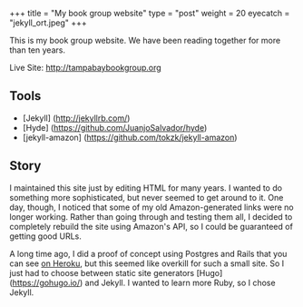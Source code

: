 +++
title = "My book group website"
type = "post"
weight = 20
eyecatch = "jekyll_ort.jpeg"
+++

This is my book group website.  We have been reading together for 
more than ten years. 

Live Site: <http://tampabaybookgroup.org>

## Tools
* [Jekyll] (http://jekyllrb.com/)
* [Hyde] (https://github.com/JuanjoSalvador/hyde)
* [jekyll-amazon] (https://github.com/tokzk/jekyll-amazon)

## Story
I maintained this site just by editing HTML for many years. I wanted
to do something more sophisticated, but never seemed to get around to it.
One day, though, I noticed that some of my old Amazon-generated links 
were no longer working.  Rather than going through and testing them all,
I decided to completely rebuild the site using Amazon's API, so I could 
be guaranteed of getting good URLs.

A long time ago, I did a proof of concept using 
Postgres and Rails that you can see [on Heroku](http://tampabaybookgroup.herokuapp.com/), but this seemed like overkill for such a small site.  So I just had
to choose between static site generators [Hugo] (https://gohugo.io/) and Jekyll.  I wanted to learn more Ruby, so I chose Jekyll.
